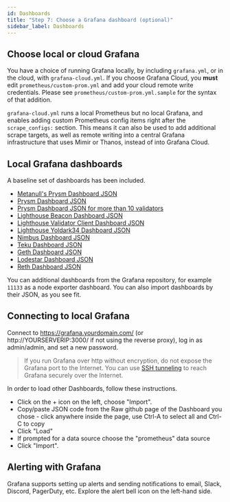```yaml
---
id: Dashboards
title: "Step 7: Choose a Grafana dashboard (optional)"
sidebar_label: Dashboards
---
```


## Choose local or cloud Grafana

You have a choice of running Grafana locally, by including `grafana.yml`, or in the cloud, with `grafana-cloud.yml`. If you choose Grafana Cloud, you **must** edit `prometheus/custom-prom.yml` and add your cloud remote write credentials. Please see `prometheus/custom-prom.yml.sample` for the syntax of that addition.

`grafana-cloud.yml` runs a local Prometheus but no local Grafana, and enables adding custom Prometheus config items right after the `scrape_configs:` section. This means it can also be used to add additional scrape targets,
as well as remote writing into a central Grafana infrastructure that uses Mimir or Thanos, instead of into Grafana Cloud.

## Local Grafana dashboards

A baseline set of dashboards has been included.  
- [Metanull's Prysm Dashboard JSON](https://raw.githubusercontent.com/metanull-operator/eth2-grafana/master/eth2-grafana-dashboard-single-source-beacon_node.json)
- [Prysm Dashboard JSON](https://raw.githubusercontent.com/GuillaumeMiralles/prysm-grafana-dashboard/master/less_10_validators.json)
- [Prysm Dashboard JSON for more than 10 validators](https://raw.githubusercontent.com/GuillaumeMiralles/prysm-grafana-dashboard/master/more_10_validators.json)
- [Lighthouse Beacon Dashboard JSON](https://raw.githubusercontent.com/sigp/lighthouse-metrics/master/dashboards/Summary.json)
- [Lighthouse Validator Client Dashboard JSON](https://raw.githubusercontent.com/sigp/lighthouse-metrics/master/dashboards/ValidatorClient.json)
- [Lighthouse Yoldark34 Dashboard JSON](https://raw.githubusercontent.com/Yoldark34/lighthouse-staking-dashboard/main/Yoldark_ETH_staking_dashboard.json)
- [Nimbus Dashboard JSON](https://raw.githubusercontent.com/status-im/nimbus-eth2/master/grafana/beacon_nodes_Grafana_dashboard.json)
- [Teku Dashboard JSON](https://grafana.com/api/dashboards/12199/revisions/1/download)
- [Geth Dashboard JSON](https://gist.githubusercontent.com/karalabe/e7ca79abdec54755ceae09c08bd090cd/raw/3a400ab90f9402f2233280afd086cb9d6aac2111/dashboard.json)
- [Lodestar Dashboard JSON](https://raw.githubusercontent.com/ChainSafe/lodestar/stable/dashboards/lodestar_summary.json)
- [Reth Dashboard JSON](https://raw.githubusercontent.com/paradigmxyz/reth/main/etc/grafana/dashboards/overview.json)

You can additional dashboards from the Grafana repository, for example `11133` as a node exporter dashboard. You can also import dashboards by their JSON, as you see fit.

## Connecting to local Grafana  

Connect to https://grafana.yourdomain.com/ (or http://YOURSERVERIP:3000/ if not using the reverse proxy), log in as admin/admin, and set a new password.

> If you run Grafana over http without encryption, do not expose the Grafana port to the Internet. You can
> use [SSH tunneling](https://www.howtogeek.com/168145/how-to-use-ssh-tunneling/) to reach Grafana securely over the Internet.

In order to load other Dashboards, follow these instructions.

- Click on the + icon on the left, choose "Import".
- Copy/paste JSON code from the Raw github page of the Dashboard you chose - click anywhere inside the page, use Ctrl-A to select all and Ctrl-C to copy
- Click "Load"
- If prompted for a data source choose the "prometheus" data source
- Click "Import".

## Alerting with Grafana

Grafana supports setting up alerts and sending notifications to email, Slack, Discord, PagerDuty, etc. Explore the alert bell icon on the left-hand side.
